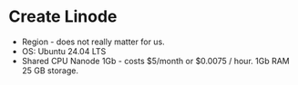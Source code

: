 # Create Linode

* Region - does not really matter for us.
* OS: Ubuntu 24.04 LTS
* Shared CPU Nanode 1Gb - costs $5/month or $0.0075 / hour. 1Gb RAM 25 GB storage.
